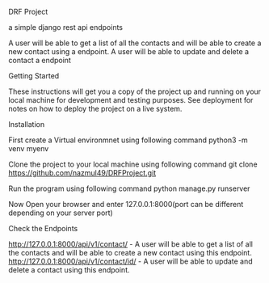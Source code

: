 DRF Project

a simple django rest api endpoints

A user will be able to get a list of all the contacts and will be able to create a new contact using a endpoint.
A user will be able to update and delete a contact a endpoint

Getting Started

These instructions will get you a copy of the project up and running on your local machine for development and testing purposes. See deployment for notes on how to deploy the project on a live system.

Installation

First create a Virtual environmnet using following command
  python3 -m venv myenv

Clone the project to your local machine using following command
  git clone https://github.com/nazmul49/DRFProject.git

Run the program using following command
  python manage.py runserver

Now Open your browser and enter
  127.0.0.1:8000(port can be different depending on your server port)

Check the Endpoints

http://127.0.0.1:8000/api/v1/contact/ - A user will be able to get a list of all the contacts and will be able to create a new contact using this endpoint.
http://127.0.0.1:8000/api/v1/contact/id/ - A user will be able to update and delete a contact using this endpoint.